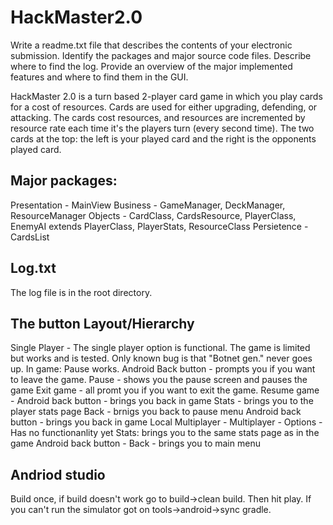 # HackMaster2.0

Write a readme.txt file that describes the contents of your electronic submission. Identify the packages and major source code files. Describe where to find the log. Provide an overview of the major implemented features and where to find them in the GUI.

HackMaster 2.0 is a turn based 2-player card game in which you play cards for a cost of resources. Cards are used for either upgrading, defending, or attacking. The cards cost resources, and resources are incremented by resource rate each time it's the players turn (every second time). The two cards at the top: the left is your played card and the right is the opponents played card.

## Major packages: 
  Presentation - MainView 
  Business - GameManager, DeckManager, ResourceManager
  Objects - CardClass, CardsResource, PlayerClass, EnemyAI extends PlayerClass, PlayerStats, ResourceClass
  Persietence - CardsList
  

## Log.txt
The log file is in the root directory.


## The button Layout/Hierarchy

Single Player - The single player option is functional. The game is limited but works and is tested. Only known bug is that "Botnet gen." never goes up.
  In game: Pause works.
    Android Back button - prompts you if you want to leave the game.
    Pause - shows you the pause screen and pauses the game
      Exit game - all promt you if you want to exit the game.
      Resume game - Android back button - brings you back in game
      Stats - brings you to the player stats page
        Back - brnigs you back to pause menu
        Android back button - brings you back in game
Local Multiplayer - Multiplayer - Options - Has no functionanlity yet
Stats: brings you to the same stats page as in the game
  Android back button - Back - brings you to main menu 


## Andriod studio 
Build once, if build doesn't work go to build->clean build. Then hit play.
If you can't run the simulator got on tools->android->sync gradle.
